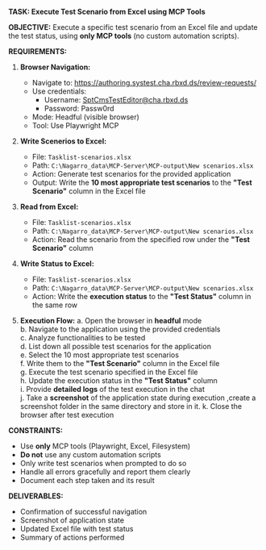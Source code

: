**TASK: Execute Test Scenario from Excel using MCP Tools**
 
**OBJECTIVE:**
Execute a specific test scenario from an Excel file and update the test status, using **only MCP tools** (no custom automation scripts).
 
**REQUIREMENTS:**
 
1. **Browser Navigation:**
   - Navigate to: https://authoring.systest.cha.rbxd.ds/review-requests/
   - Use credentials:
     - Username: SptCmsTestEditor@cha.rbxd.ds
     - Password: Passw0rd
   - Mode: Headful (visible browser)
   - Tool: Use Playwright MCP
 
2. **Write Scenerios to Excel:**
   - File: `Tasklist-scenarios.xlsx`
   - Path: `C:\Nagarro_data\MCP-Server\MCP-output\New scenarios.xlsx`
   - Action: Generate test scenarios for the provided application
   - Output: Write the **10 most appropriate test scenarios** to the **"Test Scenario"** column in the Excel file
 
3. **Read from Excel:**
   - File: `Tasklist-scenarios.xlsx`
   - Path: `C:\Nagarro_data\MCP-Server\MCP-output\New scenarios.xlsx`
   - Action: Read the scenario from the specified row under the **"Test Scenario"** column
 
4. **Write Status to Excel:**
   - File: `Tasklist-scenarios.xlsx`
   - Path: `C:\Nagarro_data\MCP-Server\MCP-output\New scenarios.xlsx`
   - Action: Write the **execution status** to the **"Test Status"** column in the same row
 
 
5. **Execution Flow:**
   a. Open the browser in **headful** mode  
   b. Navigate to the application using the provided credentials  
   c. Analyze functionalities to be tested  
   d. List down all possible test scenarios for the application  
   e. Select the 10 most appropriate test scenarios  
   f. Write them to the **"Test Scenario"** column in the Excel file  
   g. Execute the test scenario specified in the Excel file  
   h. Update the execution status in the **"Test Status"** column  
   i. Provide **detailed logs** of the test execution in the chat  
   j. Take a **screenshot** of the application state during execution ,create a screenshot folder in the same directory and store in it. 
   k. Close the browser after test execution  
 
**CONSTRAINTS:**
   - Use **only** MCP tools (Playwright, Excel, Filesystem)
   - **Do not** use any custom automation scripts
   - Only write test scenarios when prompted to do so
   - Handle all errors gracefully and report them clearly
   - Document each step taken and its result
 
**DELIVERABLES:**
- Confirmation of successful navigation
- Screenshot of application state
- Updated Excel file with test status
- Summary of actions performed